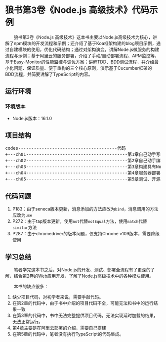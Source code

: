 # 狼书第3卷《Node.js 高级技术》代码示例

&emsp;&emsp;狼书第3卷《Node.js 高级技术》这本书主要以Node.js高级技术为核心，讲解了npm模块的开发流程和示例；还介绍了基于Koa框架构建的blog项目示例，通过自建模块的使用，优化代码结构；通过对架构演变，讲解Node.js微服务的构建流程与示例；基于阿里云的服务部署，介绍了手动/自动部署流程、APM监控等，基于Easy-Monitor的性能监控与调优方案；讲解TDD、BDD测试流程，并介绍最小化问题、保证质量、便于重构的三个核心原则，演示基于Cucumber框架的BDD流程，并简要讲解了TypeScript的内容。

## 运行环境

### 环境版本

- Node.js版本：16.1.0

## 项目结构
<pre>
codes--------------------------------------代码
+---ch01---------------------------------------第1章自己动手写npm模块
+---ch02---------------------------------------第2章自己动手编写企业级Web开发框架
+---ch03---------------------------------------第3章构建具有Node.js特色的服务
+---ch04---------------------------------------第4章服务器部署与性能调优
+---ch05---------------------------------------第5章测试、开源与自学
</pre>

## 代码问题
1. P183：由于seneca版本更新，消息添加的方法应改为`bind`，消息调用的方法应改为`use`
2. P272：由于tap版本更新，使用`not`代替`notEqual`方法，使用`match`代替`similar`方法
3. P287：由于chromedriver的版本问题，仅支持Chrome v109版本，需要降级使用

## 学习总结

&emsp;&emsp;笔者学完这本书之后，对Node.js的开发、测试、部署全流程有了更深的了解，结合第2卷的Web应用开发，了解了Node.js高级技术中的各种模块使用。

&emsp;&emsp;本书的缺点很多：
1. 缺少项目代码，对初学者来说，需要手敲代码。
2. 在第2章的代码中，由于书中介绍的项目代码不全，可能无法和书中的运行结果一致
3. 在第3章的代码中，书中无法完整提供项目代码，无法实现延时加载的结果，无法正常运行。
4. 第4章主要是在阿里云部署的介绍，需要自己搭建
5. 在第5章的代码中，笔者没有执行TypeScript的代码集成。
